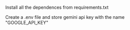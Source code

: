 Install all the dependences from requirements.txt

Create a .env file and store gemini api key with the name "GOOGLE_API_KEY"
